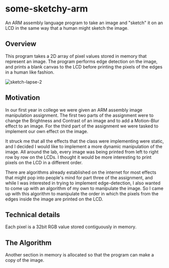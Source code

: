 # some-sketchy-arm
An ARM assembly language program to take an image and "sketch" it on an LCD in the same way that a human might sketch the image.

## Overview
This program takes a 2D array of pixel values stored in memory that represent an image. The program performs edge detection on the image, and prints a blank canvas to the LCD before printing the pixels of the edges in a human like fashion.

![sketch-lapse-2](Images/sketch-lapse-2.gif)

## Motivation 
In our first year in college we were given an ARM assembly image manipulation assignment. The first two parts of the assignment were to change the Brightness and Contrast of an image and to add a Motion-Blur effect to an image. For the third part of the assignment we were tasked to implement our own effect on the image.  

  It struck me that all the effects that the class were implementing were static, and I decided I would like to implement a more dynamic manipulation of the image. All around the lab, every image was being printed from left to right row by row on the LCDs. I thought it would be more interesting to print pixels on the LCD in a different order.  
  
  There are algorithms already established on the internet for most effects that might pop into people's mind for part three of the assignment, and while I was interested in trying to implement edge-detection, I also wanted to come up with an algorithm of my own to manipulate the image. So I came up with this algorithm to manipulate the order in which the pixels from the edges inside the image are printed on the LCD.

## Technical details
Each pixel is a 32bit RGB value stored contiguously in memory.

## The Algorithm
Another section in memory is allocated so that the program can make a copy of the image. 
